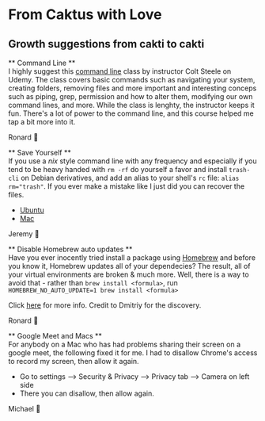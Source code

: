 # From Caktus with Love

## Growth suggestions from cakti to cakti

** Command Line ** <br>
I highly suggest this [command line](https://www.udemy.com/course/the-linux-command-line-bootcamp/) class by instructor Colt Steele on Udemy. The class covers basic commands such as navigating your system, creating folders, removing files and more important and interesting conceps such as piping, grep, permission and how to alter them, modifying our own command lines, and more. While the class is lenghty, the instructor keeps it fun. There's a lot of power to the command line, and this course helped me tap a bit more into it.

Ronard 🌵

** Save Yourself ** <br>
If you use a *nix* style command line with any frequency and especially if you tend to be heavy handed with `rm -rf` do yourself a favor and install `trash-cli` on Debian derivatives, and add an alias to your shell's `rc` file: `alias rm="trash"`. If you ever make a mistake like I just did you can recover the files.

* [Ubuntu](https://manpages.ubuntu.com/manpages/jammy/en/man1/trash-put.1.html)
* [Mac](https://formulae.brew.sh/formula/trash-cli)

Jeremy 🌵

** Disable Homebrew auto updates ** <br>
Have you ever inocently tried install a package using [Homebrew](https://brew.sh/) and before you know it, Homebrew updates all of your dependecies? The result, all of your virtual environments are broken & much more. 
Well, there is a way to avoid that - rather than `brew install <formula>`, run `HOMEBREW_NO_AUTO_UPDATE=1 brew install <formula>`
   
Click [here](https://computingforgeeks.com/prevent-homebrew-auto-update-on-macos/) for more info. Credit to Dmitriy for the discovery.

Ronard 🌵

** Google Meet and Macs ** <br>
For anybody on a Mac who has had problems sharing their screen on a google meet, the following fixed it for me. I had to disallow Chrome's access to record my screen, then allow it again.

* Go to settings --> Security & Privacy --> Privacy tab --> Camera on left side
* There you can disallow, then allow again.

Michael 🌵
